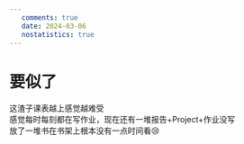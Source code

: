 ```yaml
---
   comments: true
   date: 2024-03-06
   nostatistics: true
---
```

# 要似了
这渣子课表越上感觉越难受  
感觉每时每刻都在写作业，现在还有一堆报告+Project+作业没写  
放了一堆书在书架上根本没有一点时间看:cry:
<!-- more -->